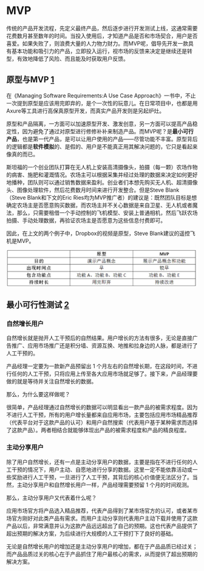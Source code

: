 # MVP

传统的产品开发流程，先定义最终产品，然后逐步进行开发测试上线，这通常需要花费数月甚至数年的时间。当投入使用后，才知道产品是否和市场契合，用户是否喜爱。如果失败了，则浪费大量的人力物力财力。而MVP呢，倡导先开发一款具有基本功能和吸引力的产品，立即投入运行，视市场的反馈来决定是继续还是转型，有效地降低了风险、而且能及时获取用户反馈。

## 原型与MVP [1]

在《Managing Software Requirements:A Use Case Approach》一书中，不止一次提到原型是应该用完即弃的，是个一次性的玩意儿。在日常项目中，也都是用Axure等工具进行高保真原型开发，而真实产品开发则是另起炉灶。

原型和产品隔离，一方面可以加速原型开发、激发创意，另一方面可以提高产品稳定性，因为避免了通过对原型进行修修补补来制造产品。而MVP呢？是**最小可行产品**，也是第一代产品，是可以让用户使用的产品——尽管功能不丰富。原型背后的逻辑都是**软件模拟**的、是假的、用户是不能真正用其解决问题的，它只是看起来像真的而已。

斯坦福的一个创业团队打算在无人机上安装高清摄像头，拍摄（每一颗）农场作物的病害、施肥和灌溉情况。农场主可以根据采集并经过处理的数据来决定如何更好地播种，团队则可以通过销售数据来盈利。创业者们本想先购买无人机、超清摄像头、图像处理软件，然后花费数月时间来进行开发整合。但是Steve Blank（Steve Blank和下文的Eric Ries均为MVP推广者）的建议是：既然团队目标是想确定农场主是否愿意购买数据，而农场主并不关心数据是来自卫星、无人机或者魔法，那么，只需要租借一个手动控制的飞机模型、安装上普通相机，然后飞跃农场拍摄、手动处理数据，再验证农场主是否愿意为这些信息付费即可。

因此，在上文的两个例子中，Dropbox的视频是原型，Steve Blank建议的遥控飞机是MVP。

![原型和MVP比较](../img/prototype_VS_MVP.png)

## 最小可行性测试 [2]

### 自然增长用户

自然增长就是抛开人工干预后的自然结果。用户增长的方法有很多，无论是直接广告推广、应用市场推广还是积分墙、资源互换、地推和拉身边的人脉，都是进行了人工干预的。

产品经理一定要为一款新产品预留出 1 个月左右的自然增长期，在这段时间，不进行任何的人工干预，只将应用上传至各大应用市场就足够了。接下来，产品经理要做的就是等待并关注自然增长的数据。

那么，为什么要这样做呢？

很简单，产品经理通过自然增长的数据可以明显看出一款产品的被需求程度。因为不进行人工干预，所有的用户增长量都来自应用市场，主要包括应用市场精品推荐（代表平台对于这款产品的认可）和用户自然搜索（代表用户基于某种需求而选择了这款产品）。两者相结合就能够体现出产品的被需求程度和产品的精良程度。

### 主动分享用户

除了用户自然增长，还有一点是主动分享用户的数据，主要是指在不进行任何的人工干预的情况下，用户主动、自愿地进行分享的数据。这里一定不能依靠活动或一些奖励进行人工干预，一旦进行了人工干预，其背后的核心价值便无法区分了。当然，主动分享用户和自然增长用户一样，产品经理需要预留 1 个月的时间观测。

那么，主动分享用户又代表着什么呢？

应用市场官方将产品选入精品推荐，代表产品得到了某市场官方的认可，或者某市场官方刚好对此类产品有需求。而用户主动分享则代表用户主动下载并使用了这款产品以后，非常满意并认为这款产品远远超出了自己的预期。这也代表产品提供了超出预期的解决方案，为后续进行大规模的人工干预打下了良好的基础。

无论是自然增长用户的增加还是主动分享用户的增加，都在于产品品质已经过关；而产品品质过关的核心在于产品抓住了用户最核心的需求，从而提供了超出预期的解决方案。

[1]: https://www.jianshu.com/p/5b078398f632
[2]: https://www.zhihu.com/pub/reader/119980992/chapter/1284104623666458624
